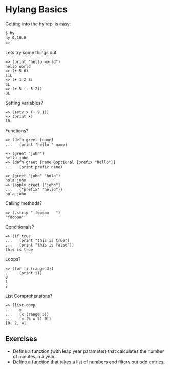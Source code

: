 Hylang Basics
=============

Getting into the hy repl is easy:

```bash
$ hy
hy 0.10.0
=>
```

Lets try some things out:

```hy
=> (print "hello world")
hello world
=> (+ 5 6)
11L
=> (+ 1 2 3)
6L
=> (+ 5 (- 5 2))
8L
```

Setting variables?

```hy
=> (setv x (+ 9 1))
=> (print x)
10
```

Functions?

```hy
=> (defn greet [name]
...   (print "hello " name)

=> (greet "john")
hello john
=> (defn greet [name &optional [prefix "hello"]]
...   (print prefix name)

=> (greet "john" "hola")
hola john
=> (apply greet ["john"]
...   {"prefix" "hello"})
hola john
```

Calling methods?

```hy
=> (.strip " fooooo   ")
"fooooo"
```

Conditionals?

```hy
=> (if true 
...   (print "this is true")
...   (print "this is false"))
this is true
```

Loops?

```hy
=> (for [i (range 3)]
...   (print i))
0
1
2
```

List Comprehensions?

```hy
=> (list-comp
...   x
...   (x (range 5))
...   (= (% x 2) 0))
[0, 2, 4]
```

Exercises
---------

* Define a function (with leap year parameter) that calculates the number of minutes in a year.
* Define a function that takes a list of numbers and filters out odd entries.
